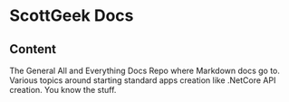 # ScottGeek Docs

## Content
The General All and Everything Docs Repo where Markdown docs go to. Various topics around starting standard apps creation like .NetCore API creation. You know the stuff.
